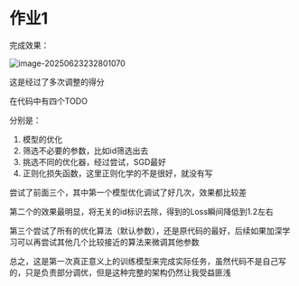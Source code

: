 # 作业1

完成效果：

![image-20250623232801070](https://gitee.com/xiaobailangui/typora-image/raw/master/img//image-20250623232801070.png)

这是经过了多次调整的得分

在代码中有四个TODO

分别是：

1. 模型的优化
2. 筛选不必要的参数，比如id筛选出去
3. 挑选不同的优化器，经过尝试，SGD最好
4. 正则化损失函数，这里正则化学的不是很好，就没有写

尝试了前面三个，其中第一个模型优化调试了好几次，效果都比较差

第二个的效果最明显，将无关的id标识去除，得到的Loss瞬间降低到1.2左右

第三个尝试了所有的优化算法（默认参数），还是原代码的最好，后续如果加深学习可以再尝试其他几个比较接近的算法来微调其他参数

总之，这是第一次真正意义上的训练模型来完成实际任务，虽然代码不是自己写的，只是负责部分调优，但是这种完整的架构仍然让我受益匪浅